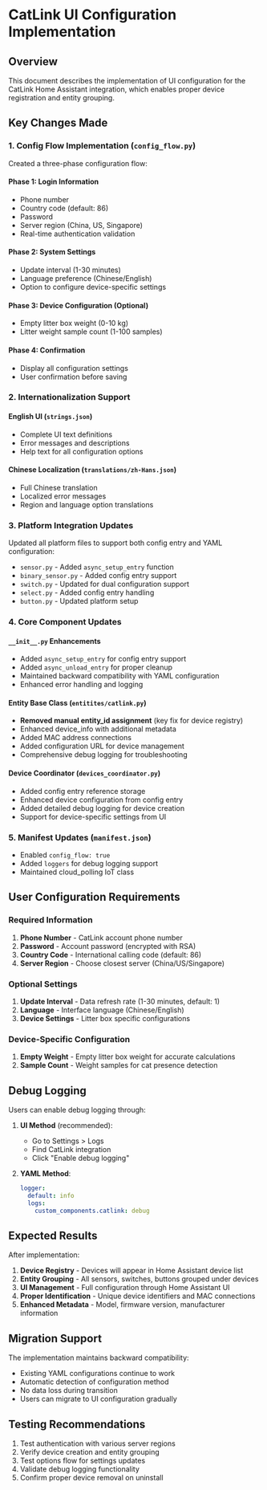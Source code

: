 # CatLink UI Configuration Implementation

## Overview

This document describes the implementation of UI configuration for the CatLink Home Assistant integration, which enables proper device registration and entity grouping.

## Key Changes Made

### 1. Config Flow Implementation (`config_flow.py`)

Created a three-phase configuration flow:

#### Phase 1: Login Information
- Phone number
- Country code (default: 86)
- Password  
- Server region (China, US, Singapore)
- Real-time authentication validation

#### Phase 2: System Settings
- Update interval (1-30 minutes)
- Language preference (Chinese/English)
- Option to configure device-specific settings

#### Phase 3: Device Configuration (Optional)
- Empty litter box weight (0-10 kg)
- Litter weight sample count (1-100 samples)

#### Phase 4: Confirmation
- Display all configuration settings
- User confirmation before saving

### 2. Internationalization Support

#### English UI (`strings.json`)
- Complete UI text definitions
- Error messages and descriptions
- Help text for all configuration options

#### Chinese Localization (`translations/zh-Hans.json`)
- Full Chinese translation
- Localized error messages
- Region and language option translations

### 3. Platform Integration Updates

Updated all platform files to support both config entry and YAML configuration:
- `sensor.py` - Added `async_setup_entry` function
- `binary_sensor.py` - Added config entry support
- `switch.py` - Updated for dual configuration support
- `select.py` - Added config entry handling
- `button.py` - Updated platform setup

### 4. Core Component Updates

#### `__init__.py` Enhancements
- Added `async_setup_entry` for config entry support
- Added `async_unload_entry` for proper cleanup
- Maintained backward compatibility with YAML configuration
- Enhanced error handling and logging

#### Entity Base Class (`entitites/catlink.py`)
- **Removed manual entity_id assignment** (key fix for device registry)
- Enhanced device_info with additional metadata
- Added MAC address connections
- Added configuration URL for device management
- Comprehensive debug logging for troubleshooting

#### Device Coordinator (`devices_coordinator.py`)
- Added config entry reference storage
- Enhanced device configuration from config entry
- Added detailed debug logging for device creation
- Support for device-specific settings from UI

### 5. Manifest Updates (`manifest.json`)
- Enabled `config_flow: true`
- Added `loggers` for debug logging support
- Maintained cloud_polling IoT class

## User Configuration Requirements

### Required Information
1. **Phone Number** - CatLink account phone number
2. **Password** - Account password (encrypted with RSA)
3. **Country Code** - International calling code (default: 86)
4. **Server Region** - Choose closest server (China/US/Singapore)

### Optional Settings
1. **Update Interval** - Data refresh rate (1-30 minutes, default: 1)
2. **Language** - Interface language (Chinese/English)
3. **Device Settings** - Litter box specific configurations

### Device-Specific Configuration
1. **Empty Weight** - Empty litter box weight for accurate calculations
2. **Sample Count** - Weight samples for cat presence detection

## Debug Logging

Users can enable debug logging through:

1. **UI Method** (recommended):
   - Go to Settings > Logs
   - Find CatLink integration
   - Click "Enable debug logging"

2. **YAML Method**:
   ```yaml
   logger:
     default: info
     logs:
       custom_components.catlink: debug
   ```

## Expected Results

After implementation:
1. **Device Registry** - Devices will appear in Home Assistant device list
2. **Entity Grouping** - All sensors, switches, buttons grouped under devices
3. **UI Management** - Full configuration through Home Assistant UI
4. **Proper Identification** - Unique device identifiers and MAC connections
5. **Enhanced Metadata** - Model, firmware version, manufacturer information

## Migration Support

The implementation maintains backward compatibility:
- Existing YAML configurations continue to work
- Automatic detection of configuration method
- No data loss during transition
- Users can migrate to UI configuration gradually

## Testing Recommendations

1. Test authentication with various server regions
2. Verify device creation and entity grouping
3. Test options flow for settings updates
4. Validate debug logging functionality
5. Confirm proper device removal on uninstall